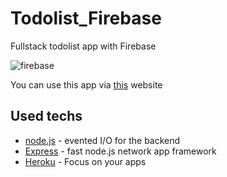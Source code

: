 # Todolist_Firebase

Fullstack todolist app with Firebase

![firebase](https://help.pandasuite.com/resources/AVfYf-idqsg5m25GTXvd/firebase-dot-png "Firebase")

You can use this app via [this](https://todo-firebase.herokuapp.com/) website

## Used techs

- [node.js](https://nodejs.org/en/) - evented I/O for the backend
- [Express](https://expressjs.com/) - fast node.js network app framework
- [Heroku](https://www.heroku.com/) - Focus on your apps
